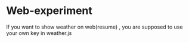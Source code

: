 # Web-experiment

If you want to show weather on web(resume) , you are supposed to use your own key in weather.js
